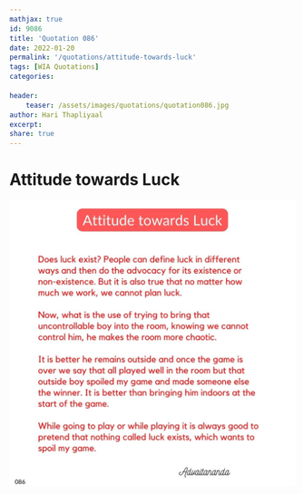 ```yaml
---
mathjax: true
id: 9086
title: 'Quotation 086'
date: 2022-01-20
permalink: '/quotations/attitude-towards-luck'
tags: [WIA Quotations] 
categories: 

header:
    teaser: /assets/images/quotations/quotation086.jpg
author: Hari Thapliyaal 
excerpt:
share: true 
---
```


# Attitude towards Luck

![Attitude towards Luck](/assets/images/quotations/quotation086.jpg)
